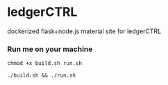 # ledgerCTRL
dockerized flask+node.js material site for ledgerCTRL

### Run me on your machine
```
chmod +x build.sh run.sh

./build.sh && ./run.sh
```
